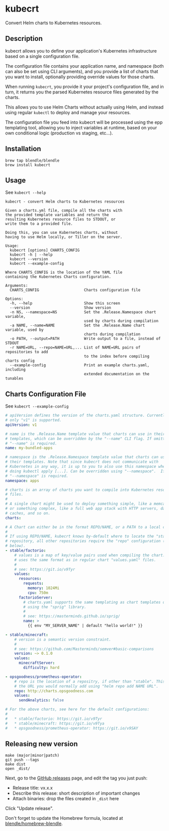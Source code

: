 # kubecrt

Convert Helm charts to Kubernetes resources.

## Description

kubecrt allows you to define your application's Kubernetes infrastructure based
on a single configuration file.

The configuration file contains your application name, and namespace (both can
also be set using CLI arguments), and you provide a list of charts that you want
to install, optionally providing override values for those charts.

When running `kubecrt`, you provide it your project's configuration file, and in
turn, it returns you the parsed Kubernetes resource files generated by the
charts.

This allows you to use Helm Charts without actually using Helm, and instead
using regular `kubectl` to deploy and manage your resources.

The configuration file you feed into kubecrt will be processed using the epp
templating tool, allowing you to inject variables at runtime, based on your own
conditional logic (production vs staging, etc...).

## Installation

```
brew tap blendle/blendle
brew install kubecrt
```

## Usage

See `kubecrt --help`

```
kubecrt - convert Helm charts to Kubernetes resources

Given a charts.yml file, compile all the charts with
the provided template variables and return the
resulting Kubernetes resource files to STDOUT, or
write them to a provided file.

Doing this, you can use Kubernetes charts, without
having to use Helm locally, or Tiller on the server.

Usage:
  kubecrt [options] CHARTS_CONFIG
  kubecrt -h | --help
  kubecrt --version
  kubecrt --example-config

Where CHARTS_CONFIG is the location of the YAML file
containing the Kubernetes Charts configuration.

Arguments:
  CHARTS_CONFIG                    Charts configuration file

Options:
  -h, --help                       Show this screen
  --version                        Show version
  -n NS, --namespace=NS            Set the .Release.Namespace chart variable,
                                   used by charts during compilation
  -a NAME, --name=NAME             Set the .Release.Name chart variable, used by
                                   charts during compilation
  -o PATH, --output=PATH           Write output to a file, instead of STDOUT
  -r NAME=URL, --repo=NAME=URL,... List of NAME=URL pairs of repositories to add
                                   to the index before compiling charts config
  --example-config                 Print an example charts.yaml, including
                                   extended documentation on the tunables
```

## Charts Configuration File

See `kubecrt --example-config`

```yaml
# apiVersion defines the version of the charts.yaml structure. Currently,
# only "v1" is supported.
apiVersion: v1

# name is the .Release.Name template value that charts can use in their
# templates, which can be overridden by the "--name" CLI flag. If omitted,
# "--name" is required.
name: my-bundled-apps

# namespace is the .Release.Namespace template value that charts can use in
# their templates. Note that since kubecrt does not communicate with
# Kubernetes in any way, it is up to you to also use this namespace when
# doing kubectl apply [...]. Can be overridden using "--namespace".  If omitted,
# "--namespace" is required.
namespace: apps

# charts is an array of charts you want to compile into Kubernetes resource
# files.
#
# A single chart might be used to deploy something simple, like a memcached pod,
# or something complex, like a full web app stack with HTTP servers, databases,
# caches, and so on.
charts:

# A Chart can either be in the format REPO/NAME, or a PATH to a local chart.
#
# If using REPO/NAME, kubecrt knows by-default where to locate the "stable"
# repository, all other repositories require the "repo" configuration (see
# below).
- stable/factorio:
    # values is a map of key/value pairs used when compiling the chart. This
    # uses the same format as in regular chart "values.yaml" files.
    #
    # see: https://git.io/v9Tyr
    values:
      resources:
        requests:
          memory: 1024Mi
          cpu: 750m
      factorioServer:
        # charts.yaml supports the same templating as chart templates do,
        # using the "sprig" library.
        #
        # see: https://masterminds.github.io/sprig/
        name: >
          {{ env "MY_SERVER_NAME" | default "hello world!" }}

- stable/minecraft:
    # version is a semantic version constraint.
    #
    # see: https://github.com/Masterminds/semver#basic-comparisons
    version: ~> 0.1.0
    values:
      minecraftServer:
        difficulty: hard

- opsgoodness/prometheus-operator:
    # repo is the location of a repositry, if other than "stable". This is
    # the URL you would normally add using "helm repo add NAME URL".
    repo: http://charts.opsgoodness.com
    values:
      sendAnalytics: false

# For the above charts, see here for the default configurations:
#
#   * stable/factorio: https://git.io/v9Tyr
#   * stable/minecraft: https://git.io/v9Tya
#   * opsgoodness/prometheus-operator: https://git.io/v9SAY
```

## Releasing new version

```
make (major|minor|patch)
git push --tags
make dist
open _dist/
```

Next, go to the [GitHub releases](https://github.com/blendle/kubecrt/releases)
page, and edit the tag you just push:

* Release title: vx.x.x
* Describe this release: short description of important changes
* Attach binaries: drop the files created in `_dist` here

Click "Update release".

Don't forget to update the Homebrew formula, located at
[blendle/homebrew-blendle][tap].

[tap]: https://github.com/blendle/homebrew-blendle
